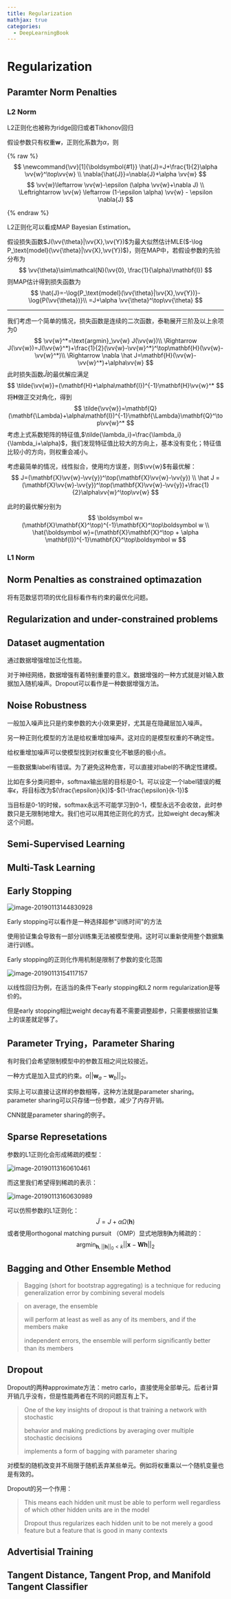 ```yaml
---
title: Regularization
mathjax: true
categories:
  - DeepLearningBook
---
```


# Regularization

## Paramter Norm Penalties

### L2 Norm

L2正则化也被称为ridge回归或者Tikhonov回归

假设参数只有权重$\boldsymbol{w}$，正则化系数为$\alpha$，则

{% raw %}
$$
\newcommand{\vv}[1]{\boldsymbol{#1}}
\hat{J}=J+\frac{1}{2}\alpha \vv{w}^\top\vv{w} \\
\nabla{\hat{J}}=\nabla{J}+\alpha \vv{w}
$$
$$
\vv{w}\leftarrow \vv{w}-\epsilon (\alpha \vv{w}+\nabla J) \\
\Leftrightarrow \vv{w} \leftarrow (1-\epsilon \alpha) \vv{w} - \epsilon \nabla{J}
$$

{% endraw %}

L2正则化可以看成MAP Bayesian Estimation。

假设损失函数$J(\vv{\theta}|\vv{X},\vv{Y})$为最大似然估计MLE($-\log P_\text{model}(\vv{\theta}|\vv{X},\vv{Y})$)，则在MAP中，若假设参数的先验分布为
$$
\vv{\theta}\sim\mathcal{N}(\vv{0}, \frac{1}{\alpha}\mathbf{I})
$$
则MAP估计得到损失函数为
$$
\hat{J}=-\log{P_\text{model}(\vv{\theta}|\vv{X},\vv{Y})}-\log{P(\vv{\theta})}\\
=J+\alpha \vv{\theta}^\top\vv{\theta}
$$

---

我们考虑一个简单的情况，损失函数是连续的二次函数，泰勒展开三阶及以上余项为0
$$
\vv{w}^*=\text{argmin}_\vv{w} J(\vv{w})\\
\Rightarrow J(\vv{w})=J(\vv{w}^*)+\frac{1}{2}(\vv{w}-\vv{w}^*)^\top\mathbf{H}(\vv{w}-\vv{w}^*)\\
\Rightarrow \nabla \hat J=\mathbf{H}(\vv{w}-\vv{w}^*)+\alpha\vv{w}
$$
此时损失函数$\hat J$的最优解应满足
$$
\tilde{\vv{w}}=(\mathbf{H}+\alpha\mathbf{I})^{-1}\mathbf{H}\vv{w}^*
$$
将$\mathbf{H}$做正交对角化，得到
$$
\tilde{\vv{w}}=\mathbf{Q}(\mathbf{\Lambda}+\alpha\mathbf{I})^{-1}\mathbf{\Lambda}\mathbf{Q}^\top\vv{w}^*
$$
考虑上式系数矩阵的特征值,$\tilde{\lambda_i}=\frac{\lambda_i}{\lambda_i+\alpha}$，我们发现特征值比较大的方向上，基本没有变化；特征值比较小的方向，则权重会减小。



考虑最简单的情况，线性拟合，使用均方误差，则$\vv{w}$有最优解：
$$
J=(\mathbf{X}\vv{w}-\vv{y})^\top(\mathbf{X}\vv{w}-\vv{y}) \\
\hat J = (\mathbf{X}\vv{w}-\vv{y})^\top(\mathbf{X}\vv{w}-\vv{y})+\frac{1}{2}\alpha\vv{w}^\top\vv{w}
$$

此时的最优解分别为
$$
\boldsymbol w=(\mathbf{X}\mathbf{X}^\top)^{-1}\mathbf{X}^\top\boldsymbol w \\
\hat{\boldsymbol w}=(\mathbf{X}\mathbf{X}^\top + \alpha \mathbf{I})^{-1}\mathbf{X}^\top\boldsymbol w
$$


### L1 Norm

## Norm Penalties as constrained optimazation

将有范数惩罚项的优化目标看作有约束的最优化问题。



## Regularization and under-constrained problems

## Dataset augmentation

通过数据增强增加泛化性能。

对于神经网络，数据增强有着特别重要的意义。数据增强的一种方式就是对输入数据加入随机噪声。Dropout可以看作是一种数据增强方法。

## Noise Robustness

一般加入噪声比只是约束参数的大小效果更好，尤其是在隐藏层加入噪声。

另一种正则化模型的方法是给权重增加噪声。这对应的是模型权重的不确定性。

给权重增加噪声可以使模型找到对权重变化不敏感的极小点。

一些数据集label有错误。为了避免这种危害，可以直接对label的不确定性建模。

比如在多分类问题中，softmax输出层的目标是0-1。可以设定一个label错误的概率$\epsilon$，将目标改为$(\frac{\epsilon}{k})$-$(1-\frac{\epsilon}{k-1})$

当目标是0-1的时候，softmax永远不可能学习到0-1，模型永远不会收敛，此时参数只是无限制地增大。我们也可以用其他正则化的方式，比如weight decay解决这个问题。

## Semi-Supervised Learning

## Multi-Task Learning

## Early Stopping

![image-20190113144830928](regularization/image-20190113144830928.png)

Early stopping可以看作是一种选择超参"训练时间"的方法

使用验证集会导致有一部分训练集无法被模型使用。这时可以重新使用整个数据集进行训练。

Early stopping的正则化作用机制是限制了参数的变化范围

![image-20190113154117157](regularization/image-20190113154117157.png)

以线性回归为例，在适当的条件下early stopping和L2 norm regularization是等价的。

但是early stopping相比weight decay有着不需要调整超参，只需要根据验证集上的误差就足够了。

## Parameter Trying，Parameter Sharing

有时我们会希望限制模型中的参数互相之间比较接近。

一种方式是加入显式的约束。$\alpha ||\boldsymbol w_a - \boldsymbol w_b||_2$。

实际上可以直接让这样的参数相等，这种方法就是parameter sharing。parameter sharing可以只存储一份参数，减少了内存开销。

CNN就是parameter sharing的例子。

## Sparse Represetations

参数的L1正则化会形成稀疏的模型：

![image-20190113160610461](regularization/image-20190113160610461.png)

而这里我们希望得到稀疏的表示：

![image-20190113160630989](regularization/image-20190113160630989.png)

可以仿照参数的L1正则化：
$$
\tilde J=J+\alpha \Omega(\boldsymbol h)
$$
或者使用orthogonal matching pursuit （OMP）显式地限制$\boldsymbol h$为稀疏的：
$$
\text{argmin}_{\boldsymbol h, ||\boldsymbol h||_0 < k} ||\boldsymbol x - \mathbf{W} \boldsymbol h||_2
$$

## Bagging and Other Ensemble Method

>   Bagging (short for bootstrap aggregating) is a technique for reducing generalization error by combining several models



>   on average, the ensemble
>
>   will perform at least as well as any of its members, and if the members make
>
>   independent errors, the ensemble will perform signiﬁcantly better than its members

## Dropout

Dropout的两种approximate方法：metro carlo，直接使用全部单元。后者计算开销几乎没有，但是性能两者在不同的问题互有上下。

>   One of the key insights of dropout is that training a network with stochastic
>
>   behavior and making predictions by averaging over multiple stochastic decisions
>
>   implements a form of bagging with parameter sharing

对模型的随机改变并不局限于随机丢弃某些单元。例如将权重乘以一个随机变量也是有效的。

Dropout的另一个作用：

>   This means each hidden unit must be able to perform well regardless of which other hidden units are in the model
>
>   Dropout thus regularizes each hidden unit to be not merely a good feature but a feature that is good in many contexts
>

## Advertisial Training

## Tangent Distance, Tangent Prop, and Manifold Tangent Classiﬁer

